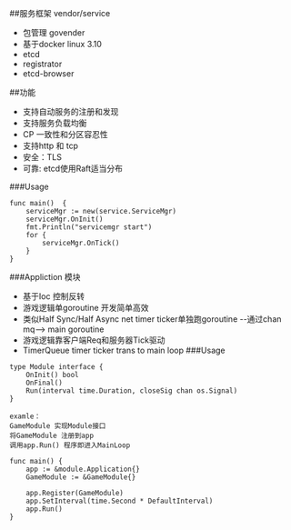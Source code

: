 ##服务框架 vendor/service
* 包管理 govender
* 基于docker linux 3.10
* etcd
* registrator
* etcd-browser

##功能
* 支持自动服务的注册和发现
* 支持服务负载均衡
* CP 一致性和分区容忍性
* 支持http 和 tcp
* 安全：TLS
* 可靠: etcd使用Raft适当分布

###Usage
```
func main()  {
    serviceMgr := new(service.ServiceMgr)
    serviceMgr.OnInit()
    fmt.Println("servicemgr start")
    for {
        serviceMgr.OnTick()
    }
}
```

###Appliction 模块
* 基于Ioc 控制反转
* 游戏逻辑单goroutine 开发简单高效
* 类似Half Sync/Half Async net timer ticker单独跑goroutine --通过chan mq--> main goroutine
* 游戏逻辑靠客户端Req和服务器Tick驱动
* TimerQueue timer ticker trans to main loop
###Usage
```
type Module interface {
    OnInit() bool
    OnFinal()
    Run(interval time.Duration, closeSig chan os.Signal)
}

examle：
GameModule 实现Module接口
将GameModule 注册到app
调用app.Run() 程序即进入MainLoop

func main() {
    app := &module.Application{}
    GameModule := &GameModule{}

    app.Register(GameModule)
    app.SetInterval(time.Second * DefaultInterval)
    app.Run()
}
```